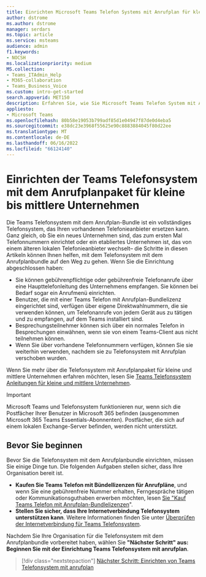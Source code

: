 ```yaml
---
title: Einrichten Microsoft Teams Telefon Systems mit Anrufplan für kleine bis mittelständische Unternehmen
author: dstrome
ms.author: dstrome
manager: serdars
ms.topic: article
ms.service: msteams
audience: admin
f1.keywords:
- NOCSH
ms.localizationpriority: medium
MS.collection:
- Teams_ITAdmin_Help
- M365-collaboration
- Teams_Business_Voice
ms.custom: intro-get-started
search.appverid: MET150
description: Erfahren Sie, wie Sie Microsoft Teams Telefon System mit Anrufplan in Ihrem kleinen bis mittleren Unternehmen oder Ihrer Organisation einrichten.
appliesto:
- Microsoft Teams
ms.openlocfilehash: 80b58e19053b799adf85d1e04947f87de0d4eba5
ms.sourcegitcommit: e38dc23e3968f55625e90c8883884045f80d22ee
ms.translationtype: MT
ms.contentlocale: de-DE
ms.lasthandoff: 06/16/2022
ms.locfileid: "66124140"
---
```

# <a name="set-up-the-teams-phone-system-with-calling-plan-bundle-for-small-to-medium-businesses"></a>Einrichten der Teams Telefonsystem mit dem Anrufplanpaket für kleine bis mittlere Unternehmen

Die Teams Telefonsystem mit dem Anrufplan-Bundle ist ein vollständiges Telefonsystem, das Ihren vorhandenen Telefonieanbieter ersetzen kann. Ganz gleich, ob Sie ein neues Unternehmen sind, das zum ersten Mal Telefonnummern einrichtet oder ein etabliertes Unternehmen ist, das von einem älteren lokalen Telefonieanbieter wechselt– die Schritte in diesen Artikeln können Ihnen helfen, mit dem Telefonsystem mit dem Anrufplanbundle auf den Weg zu gehen. Wenn Sie die Einrichtung abgeschlossen haben:

* Sie können gebührenpflichtige oder gebührenfreie Telefonanrufe über eine Haupttelefonleitung des Unternehmens empfangen. Sie können bei Bedarf sogar ein Anrufmenü einrichten.
* Benutzer, die mit einer Teams Telefon mit Anrufplan-Bundlelizenz eingerichtet sind, verfügen über eigene Direktwahlnummern, die sie verwenden können, um Telefonanrufe von jedem Gerät aus zu tätigen und zu empfangen, auf dem Teams installiert sind.
* Besprechungsteilnehmer können sich über ein normales Telefon in Besprechungen einwähnen, wenn sie von einem Teams-Client aus nicht teilnehmen können.
* Wenn Sie über vorhandene Telefonnummern verfügen, können Sie sie weiterhin verwenden, nachdem sie zu Telefonsystem mit Anrufplan verschoben wurden.

Wenn Sie mehr über die Telefonsystem mit Anrufplanpaket für kleine und mittlere Unternehmen erfahren möchten, lesen Sie [Teams Telefonsystem Anleitungen für kleine und mittlere Unternehmen](whats-business-voice.md).

> [!IMPORTANT]
> Microsoft Teams und Telefonsystem funktionieren nur, wenn sich die Postfächer Ihrer Benutzer in Microsoft 365 befinden (ausgenommen Microsoft 365 Teams Essentials-Abonnenten). Postfächer, die sich auf einem lokalen Exchange-Server befinden, werden nicht unterstützt.

## <a name="before-you-begin"></a>Bevor Sie beginnen

Bevor Sie die Telefonsystem mit dem Anrufplanbundle einrichten, müssen Sie einige Dinge tun. Die folgenden Aufgaben stellen sicher, dass Ihre Organisation bereit ist.

* **Kaufen Sie Teams Telefon mit Bündellizenzen für Anrufpläne**, und wenn Sie eine gebührenfreie Nummer erhalten, Ferngespräche tätigen oder Kommunikationsguthaben erwerben möchten, lesen [Sie "Kauf Teams Telefon mit Anrufplan-Bundlelizenzen](whats-business-voice.md#how-do-i-purchase-teams-phone-with-calling-plan-bundle-licenses)".
* **Stellen Sie sicher, dass Ihre Internetverbindung Telefonsystem unterstützen kann**. Weitere Informationen finden Sie unter [Überprüfen der Internetverbindung für Teams Telefonsystem](get-ready-internet.md).

Nachdem Sie Ihre Organisation für die Telefonsystem mit dem Anrufplanbundle vorbereitet haben, wählen Sie **"Nächster Schritt" aus: Beginnen Sie mit der Einrichtung Teams Telefonsystem mit anrufplan**.

> [!div class="nextstepaction"]
> [Nächster Schritt: Einrichten von Teams Telefonsystem mit anrufplan](set-up-emergency-locations.md)
